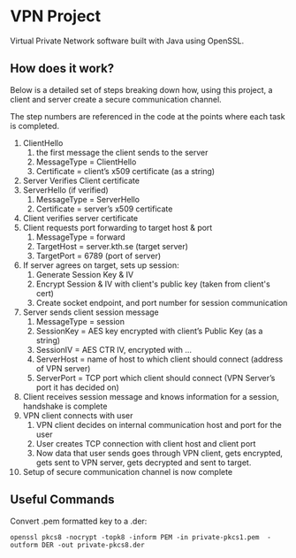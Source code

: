 # VPN Project

Virtual Private Network software built with Java using OpenSSL.

## How does it work?

Below is a detailed set of steps breaking down how, using this project, a client and server create a secure communication channel.

The step numbers are referenced in the code at the points where each task is completed. 

1. ClientHello 
    1. the first message the client sends to the server
    2. MessageType = ClientHello
    3. Certificate = client’s x509 certificate (as a string)
2. Server Verifies Client certificate
3. ServerHello (if verified)
    1. MessageType = ServerHello
    2. Certificate = server’s x509 certificate
4. Client verifies server certificate
5. Client requests port forwarding to target host & port
    1. MessageType = forward
    2. TargetHost = server.kth.se (target server)
    3. TargetPort = 6789 (port of server)
6. If server agrees on target, sets up session:
    1. Generate Session Key & IV
    2. Encrypt Session & IV with client's public key (taken from client's cert)
    3. Create socket endpoint, and port number for session communication
7. Server sends client session message
    1. MessageType = session
    2. SessionKey = AES key encrypted with client’s Public Key (as a string)
    3. SessionIV = AES CTR IV, encrypted with …
    4. ServerHost = name of host to which client should connect (address of VPN server)
    5. ServerPort = TCP port which client should connect (VPN Server’s port it has decided on)
8. Client receives session message and knows information for a session, handshake is complete
9. VPN client connects with user
    1. VPN client decides on internal communication host and port for the user
    2. User creates TCP connection with client host and client port
    3. Now data that user sends goes through VPN client, gets encrypted, gets sent to VPN server, gets decrypted and sent to target.
10. Setup of secure communication channel is now complete 

## Useful Commands

Convert .pem formatted key to a .der:

`openssl pkcs8 -nocrypt -topk8 -inform PEM -in private-pkcs1.pem  -outform DER
-out private-pkcs8.der`
